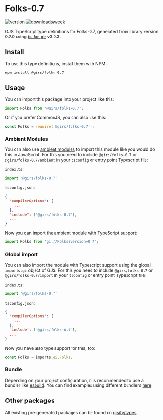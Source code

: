 
# Folks-0.7

![version](https://img.shields.io/npm/v/@girs/folks-0.7)
![downloads/week](https://img.shields.io/npm/dw/@girs/folks-0.7)


GJS TypeScript type definitions for Folks-0.7, generated from library version 0.7.0 using [ts-for-gir](https://github.com/gjsify/ts-for-gir) v3.0.3.


## Install

To use this type definitions, install them with NPM:
```bash
npm install @girs/folks-0.7
```

## Usage

You can import this package into your project like this:
```ts
import Folks from '@girs/folks-0.7';
```

Or if you prefer CommonJS, you can also use this:
```ts
const Folks = require('@girs/folks-0.7');
```

### Ambient Modules

You can also use [ambient modules](https://github.com/gjsify/ts-for-gir/tree/main/packages/cli#ambient-modules) to import this module like you would do this in JavaScript.
For this you need to include `@girs/folks-0.7` or `@girs/folks-0.7/ambient` in your `tsconfig` or entry point Typescript file:

`index.ts`:
```ts
import '@girs/folks-0.7'
```

`tsconfig.json`:
```json
{
  "compilerOptions": {
    ...
  },
  "include": ["@girs/folks-0.7"],
  ...
}
```

Now you can import the ambient module with TypeScript support: 

```ts
import Folks from 'gi://Folks?version=0.7';
```

### Global import

You can also import the module with Typescript support using the global `imports.gi` object of GJS.
For this you need to include `@girs/folks-0.7` or `@girs/folks-0.7/import` in your `tsconfig` or entry point Typescript file:

`index.ts`:
```ts
import '@girs/folks-0.7'
```

`tsconfig.json`:
```json
{
  "compilerOptions": {
    ...
  },
  "include": ["@girs/folks-0.7"],
  ...
}
```

Now you have also type support for this, too:

```ts
const Folks = imports.gi.Folks;
```

### Bundle

Depending on your project configuration, it is recommended to use a bundler like [esbuild](https://esbuild.github.io/). You can find examples using different bundlers [here](https://github.com/gjsify/ts-for-gir/tree/main/examples).

## Other packages

All existing pre-generated packages can be found on [gjsify/types](https://github.com/gjsify/types).

